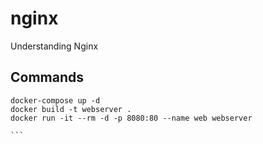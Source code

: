 # nginx
Understanding Nginx

## Commands
````
docker-compose up -d
docker build -t webserver .
docker run -it --rm -d -p 8080:80 --name web webserver

```
